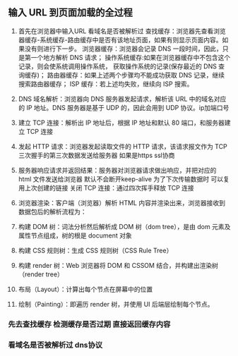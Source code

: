 ## 输入 URL 到页面加载的全过程

1. 首先在浏览器中输入URL 看域名是否被解析过 
查找缓存：浏览器先查看浏览器缓存-系统缓存-路由缓存中是否有该地址页面，如果有则显示页面内容。如果没有则进行下一步。
浏览器缓存：浏览器会记录 DNS 一段时间，因此，只是第一个地方解析 DNS 请求；
操作系统缓存:如果在浏览器缓存中不包含这个记录，则会使系统调用操作系统， 获取操作系统的记录(保存最近的 DNS 查询缓存)；
路由器缓存：如果上述两个步骤均不能成功获取 DNS 记录，继续搜索路由器缓存；
ISP 缓存：若上述均失败，继续向 ISP 搜索。
2. DNS 域名解析：浏览器向 DNS 服务器发起请求，解析该 URL 中的域名对应的 IP 地址。DNS 服务器是基于 UDP 的，因此会用到 UDP 协议。ip加端口号
3. 建立 TCP 连接：解析出 IP 地址后，根据 IP 地址和默认 80 端口，和服务器建立 TCP 连接
4. 发起 HTTP 请求：浏览器发起读取文件的 HTTP 请求，该请求报文作为 TCP 三次握手的第三次数据发送给服务器
 如果是https ssl协商
5. 服务器响应请求并返回结果：服务器对浏览器请求做出响应，并把对应的 html 文件发送给浏览器
默认不会断开keep-alive 为了下次传输数据时 可以复用上次创建的链接
关闭 TCP 连接：通过四次挥手释放 TCP 连接

6. 浏览器渲染：客户端（浏览器）解析 HTML 内容并渲染出来，浏览器接收到数据包后的解析流程为：
  1. 构建 DOM 树：词法分析然后解析成 DOM 树（dom tree），是由 dom 元素及属性节点组成，树的根是 document 对象
  2. 构建 CSS 规则树：生成 CSS 规则树（CSS Rule Tree）
  3. 构建 render 树：Web 浏览器将 DOM 和 CSSOM 结合，并构建出渲染树（render tree）
  4. 布局（Layout）：计算出每个节点在屏幕中的位置
  5. 绘制（Painting）：即遍历 render 树，并使用 UI 后端层绘制每个节点。

### 先去查找缓存 检测缓存是否过期 直接返回缓存内容
### 看域名是否被解析过 dns协议


